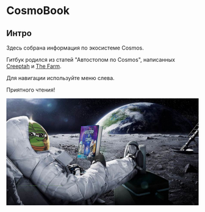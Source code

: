 # CosmoBook

## Интро

Здесь собрана информация по экосистеме Cosmos.&#x20;

Гитбук родился из статей "Автостопом по Cosmos", написанных [Creeptah](https://t.me/creeptah) и [The Farm](https://t.me/TheFarm\_xyz).

Для навигации используйте меню слева.

Приятного чтения!

![](.gitbook/assets/image.png)



